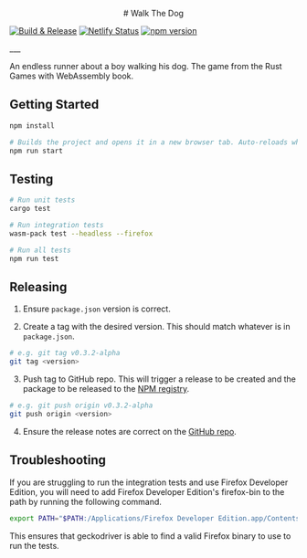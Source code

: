 <p align="center">
# Walk The Dog

[![Build & Release](https://github.com/smudger/walk-the-dog/actions/workflows/build.yml/badge.svg?branch=main)](https://github.com/smudger/walk-the-dog/actions/workflows/build.yml)
[![Netlify Status](https://api.netlify.com/api/v1/badges/7135287c-8807-4aed-b528-78a8822573e5/deploy-status)](https://app.netlify.com/sites/walk-the-dog-smudger/deploys)
[![npm version](https://badge.fury.io/js/@smudger%2Fwalk-the-dog.svg)](https://badge.fury.io/js/@smudger%2Fwalk-the-dog)
</p>
___

An endless runner about a boy walking his dog. The game from the Rust Games with WebAssembly book.

## Getting Started

```sh
npm install

# Builds the project and opens it in a new browser tab. Auto-reloads when the project changes.
npm run start
```

## Testing

```sh
# Run unit tests
cargo test

# Run integration tests
wasm-pack test --headless --firefox

# Run all tests
npm run test
```

## Releasing

1. Ensure `package.json` version is correct.

2. Create a tag with the desired version. This should match whatever is in `package.json`.
```sh
# e.g. git tag v0.3.2-alpha
git tag <version>
```

3. Push tag to GitHub repo. This will trigger a release to be created and the package to be released to the [NPM registry](https://npmjs.com).
```sh
# e.g. git push origin v0.3.2-alpha
git push origin <version>
```

4. Ensure the release notes are correct on the [GitHub repo](https://github.com/smudger/walk-the-dog/releases).

## Troubleshooting

If you are struggling to run the integration tests and use Firefox Developer Edition, you will need to add Firefox Developer Edition's firefox-bin to the path by running the following command.

```sh
export PATH="$PATH:/Applications/Firefox Developer Edition.app/Contents/MacOS"
```

This ensures that geckodriver is able to find a valid Firefox binary to use to run the tests.
